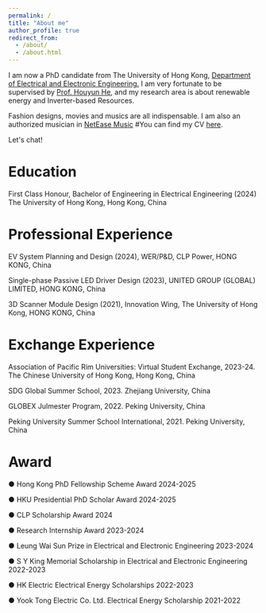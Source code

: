 ```yaml
---
permalink: /
title: "About me"
author_profile: true
redirect_from: 
  - /about/
  - /about.html
---
```


I am now a PhD candidate from The University of Hong Kong, [Department of Electrical and Electronic Engineering.](https://www.eee.hku.hk/study/rpg/) I am very fortunate to be supervised by [Prof. Houyun He](https://www.eee.hku.hk/~yhhou/index.htm), and my research area is about renewable energy and Inverter-based Resources.

Fashion designs, movies and musics are all indispensable. I am also an authorized musician in [NetEase Music](https://music.163.com/#/artist?id=34602529)
#You can find my CV [here](https://Zihan-Meng/assets/meng_zihan_cv.pdf).

Let's chat!

Education
======
First Class Honour, Bachelor of Engineering in Electrical Engineering (2024)
The University of Hong Kong, Hong Kong, China

Professional Experience
======
EV System Planning and Design (2024), WER/P&D, CLP Power, HONG KONG, China

Single-phase Passive LED Driver Design (2023), UNITED GROUP (GLOBAL) LIMITED, HONG KONG, China

3D Scanner Module Design (2021), Innovation Wing, The University of Hong Kong, HONG KONG, China

Exchange Experience
======
Association of Pacific Rim Universities: Virtual Student Exchange, 2023-24. The Chinese University of Hong Kong, Hong Kong, China

SDG Global Summer School, 2023. Zhejiang University, China

GLOBEX Julmester Program, 2022. Peking University, China

Peking University Summer School International, 2021. Peking University, China

Award
======
● Hong Kong PhD Fellowship Scheme Award 2024-2025

● HKU Presidential PhD Scholar Award 2024-2025

● CLP Scholarship Award 2024 

● Research Internship Award 2023-2024

● Leung Wai Sun Prize in Electrical and Electronic Engineering 2023-2024 

● S Y King Memorial Scholarship in Electrical and Electronic Engineering 2022-2023

● HK Electric Electrical Energy Scholarships 2022-2023 

● Yook Tong Electric Co. Ltd. Electrical Energy Scholarship 2021-2022
